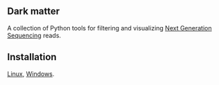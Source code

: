 ## Dark matter

A collection of Python tools for filtering and visualizing
[Next Generation Sequencing](https://en.wikipedia.org/wiki/DNA_sequencing#Next-generation_methods)
reads.

## Installation

[Linux](doc/linux.md), [Windows](doc/windows.md).
